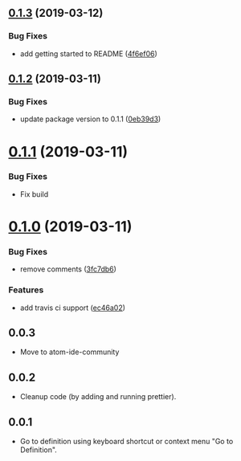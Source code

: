 ## [0.1.3](https://github.com/atom-ide-community/atom-ide-definitions/compare/v0.1.2...v0.1.3) (2019-03-12)


### Bug Fixes

* add getting started to README ([4f6ef06](https://github.com/atom-ide-community/atom-ide-definitions/commit/4f6ef06))

## [0.1.2](https://github.com/atom-ide-community/atom-ide-definitions/compare/v0.1.1...v0.1.2) (2019-03-11)


### Bug Fixes

* update package version to 0.1.1 ([0eb39d3](https://github.com/atom-ide-community/atom-ide-definitions/commit/0eb39d3))

# [0.1.1](https://github.com/atom-ide-community/atom-ide-definitions/compare/v0.1.0...v0.1.1) (2019-03-11)

### Bug Fixes

* Fix build

# [0.1.0](https://github.com/atom-ide-community/atom-ide-definitions/compare/v0.0.3...v0.1.0) (2019-03-11)


### Bug Fixes

* remove comments ([3fc7db6](https://github.com/atom-ide-community/atom-ide-definitions/commit/3fc7db6))


### Features

* add travis ci support ([ec46a02](https://github.com/atom-ide-community/atom-ide-definitions/commit/ec46a02))

## 0.0.3

- Move to atom-ide-community

## 0.0.2

- Cleanup code (by adding and running prettier).

## 0.0.1

- Go to definition using keyboard shortcut or context menu "Go to Definition".
